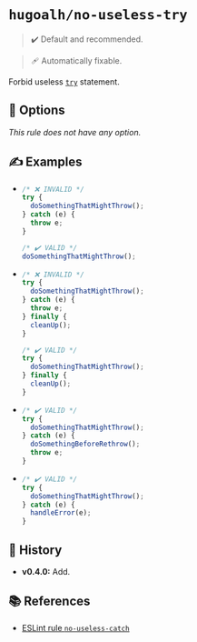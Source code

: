 # `hugoalh/no-useless-try`

> ✔️ Default and recommended.

> 🩹 Automatically fixable.

Forbid useless [`try`][ecmascript-try] statement.

## 🔧 Options

*This rule does not have any option.*

## ✍️ Examples

- ```ts
  /* ❌ INVALID */
  try {
    doSomethingThatMightThrow();
  } catch (e) {
    throw e;
  }

  /* ✔️ VALID */
  doSomethingThatMightThrow();
  ```
- ```ts
  /* ❌ INVALID */
  try {
    doSomethingThatMightThrow();
  } catch (e) {
    throw e;
  } finally {
    cleanUp();
  }

  /* ✔️ VALID */
  try {
    doSomethingThatMightThrow();
  } finally {
    cleanUp();
  }
  ```
- ```ts
  /* ✔️ VALID */
  try {
    doSomethingThatMightThrow();
  } catch (e) {
    doSomethingBeforeRethrow();
    throw e;
  }
  ```
- ```ts
  /* ✔️ VALID */
  try {
    doSomethingThatMightThrow();
  } catch (e) {
    handleError(e);
  }
  ```

## 📜 History

- **v0.4.0:** Add.

## 📚 References

- [ESLint rule `no-useless-catch`](https://eslint.org/docs/latest/rules/no-useless-catch)

[ecmascript-try]: https://developer.mozilla.org/en-US/docs/Web/JavaScript/Reference/Statements/try...catch
